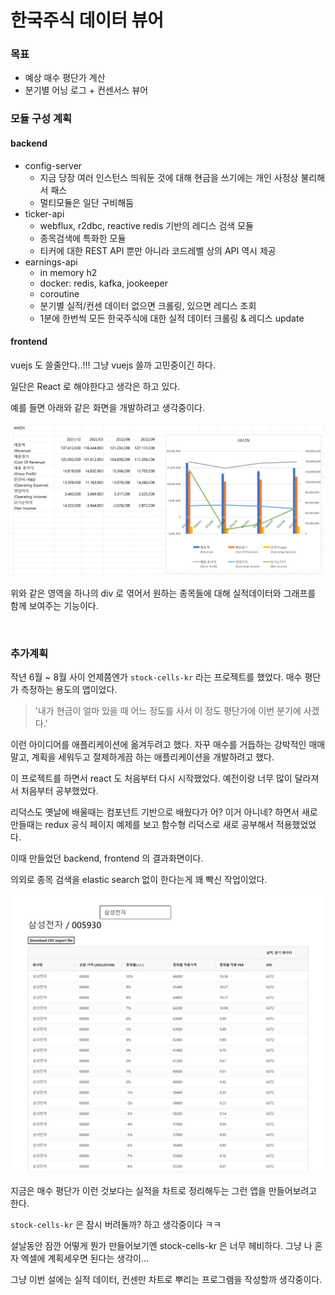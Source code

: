# 한국주식 데이터 뷰어

### 목표

- 예상 매수 평단가 계산
- 분기별 어닝 로그 + 컨센서스 뷰어



### 모듈 구성 계획 

#### backend

- config-server
  - 지금 당장 여러 인스턴스 띄워둔 것에 대해 현금을 쓰기에는 개인 사정상 불리해서 패스
  - 멀티모듈은 일단 구비해둠
- ticker-api
  - webflux, r2dbc, reactive redis 기반의 레디스 검색 모듈
  - 종목검색에 특화한 모듈
  - 티커에 대한 REST API 뿐만 아니라 코드레벨 상의 API 역시 제공
- earnings-api
  - in memory h2
  - docker: redis, kafka, jookeeper
  - coroutine
  - 분기별 실적/컨센 데이터 없으면 크롤링, 있으면 레디스 조회
  - 1분에 한번씩 모든 한국주식에 대한 실적 데이터 크롤링 & 레디스 update




#### frontend

vuejs 도 쓸줄안다..!!! 그냥 vuejs 쓸까 고민중이긴 하다.

일단은 React 로 해야한다고 생각은 하고 있다.

예를 들면 아래와 같은 화면을 개발하려고 생각중이다.

![1](./img/INITIATIVE/AMZN-2022-3Q.png)



위와 같은 영역을 하나의 div 로 엮어서 원하는 종목들에 대해 실적데이터와 그래프를 함께 보여주는 기능이다.

<br>



### 추가계획

작년 6월 \~ 8월 사이 언제쯤엔가 `stock-cells-kr` 라는 프로젝트를 했었다. 매수 평단가 측정하는 용도의 앱이었다. 

> '내가 현금이 얼마 있을 때 어느 정도를 사서 이 정도 평단가에 이번 분기에 사겠다.'

이런 아이디어를 애플리케이션에 옮겨두려고 했다. 자꾸 매수를 거듭하는 강박적인 매매 말고, 계획을 세워두고 절제하게끔 하는 애플리케이션을 개발하려고 했다.<br>

이 프로젝트를 하면서 react 도 처음부터 다시 시작했었다. 예전이랑 너무 많이 달라져서 처음부터 공부했었다.<br>

리덕스도 옛날에 배울때는 컴포넌트 기반으로 배웠다가 어? 이거 아니네? 하면서 새로 만들때는 redux 공식 페이지 예제를 보고 함수형 리덕스로 새로 공부해서 적용했었었다.<br>

이때 만들었던 backend, frontend 의 결과화면이다.<br>

의외로 종목 검색을 elastic search 없이 한다는게 꽤 빡신 작업이었다.<br>

![1](./img/INITIATIVE/2022-07-16-1.png)

지금은 매수 평단가 이런 것보다는 실적을 차트로 정리해두는 그런 앱을 만들어보려고 한다.

`stock-cells-kr` 은 잠시 버려둘까? 하고 생각중이다 ㅋㅋ

설날동안 잠깐 어떻게 뭔가 만들어보기엔 stock-cells-kr 은 너무 헤비하다. 그냥 나 혼자 엑셀에 계획세우면 된다는 생각이...

그냥 이번 설에는 실적 데이터, 컨센만 차트로 뿌리는 프로그램을 작성할까 생각중이다.